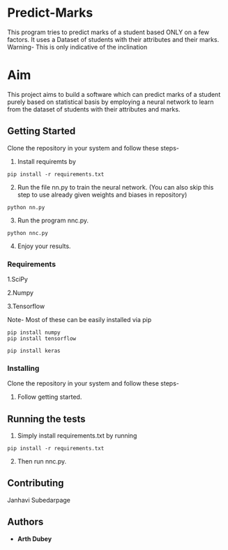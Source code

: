 # Predict-Marks
This program tries to predict marks of a student based ONLY on a few factors. It uses a Dataset of students with their attributes and their marks. Warning- This is only indicative of the inclination


# Aim

This project aims to build a software which can predict marks of a student purely based on statistical basis by employing a neural network to learn from the dataset of students with their attributes and marks.

## Getting Started

Clone the repository in your system and follow these steps-
1. Install requiremts by

```
pip install -r requirements.txt

```

2. Run the file nn.py to train the neural network. (You can also skip this step to use already given weights and biases in repository)
```
python nn.py

```

3. Run the program nnc.py.
```
python nnc.py

```

4. Enjoy your results.


### Requirements

1.SciPy 

2.Numpy 

3.Tensorflow



Note- Most of these can be easily installed via pip

```
pip install numpy
pip install tensorflow

pip install keras
```

### Installing

Clone the repository in your system and follow these steps-
1. Follow getting started.

## Running the tests

1. Simply install requirements.txt by running

```
pip install -r requirements.txt

```
2. Then run nnc.py.

## Contributing

Janhavi Subedarpage
## Authors

* **Arth Dubey** 
